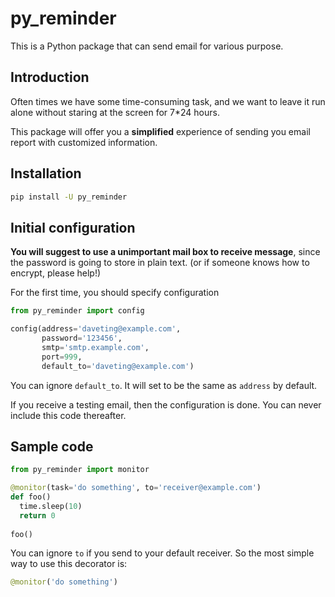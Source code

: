 # py_reminder
This is a Python package that can send email for various purpose.

## Introduction
Often times we have some time-consuming task, and we want to leave it run alone without staring at the screen for 7\*24 hours.

This package will offer you a **simplified** experience of sending you email report with customized information.

## Installation
```bash
pip install -U py_reminder
```

## Initial configuration
**You will suggest to use a unimportant mail box to receive message**, since the password is going to store in plain text. (or if someone knows how to encrypt, please help!)

For the first time, you should specify configuration
```python
from py_reminder import config

config(address='daveting@example.com',
       password='123456',
       smtp='smtp.example.com',
       port=999,
       default_to='daveting@example.com')
```
You can ignore `default_to`. It will set to be the same as `address` by default.

If you receive a testing email, then the configuration is done. You can never include this code thereafter.

## Sample code
```python
from py_reminder import monitor

@monitor(task='do something', to='receiver@example.com')
def foo()
  time.sleep(10)
  return 0
 
foo() 
```
You can ignore `to` if you send to your default receiver. So the most simple way to use this decorator is:

```python
@monitor('do something')
```
